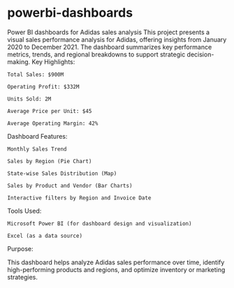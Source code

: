 # powerbi-dashboards
Power BI dashboards for  Adidas sales  analysis
This project presents a visual sales performance analysis for Adidas, offering insights from January 2020 to December 2021. The dashboard summarizes key performance metrics, trends, and regional breakdowns to support strategic decision-making.
Key Highlights:

    Total Sales: $900M

    Operating Profit: $332M

    Units Sold: 2M

    Average Price per Unit: $45

    Average Operating Margin: 42%

Dashboard Features:

    Monthly Sales Trend

    Sales by Region (Pie Chart)

    State-wise Sales Distribution (Map)

    Sales by Product and Vendor (Bar Charts)

    Interactive filters by Region and Invoice Date

Tools Used:

    Microsoft Power BI (for dashboard design and visualization)

    Excel (as a data source)

Purpose:

This dashboard helps analyze Adidas sales performance over time, identify high-performing products and regions, and optimize inventory or marketing strategies.
